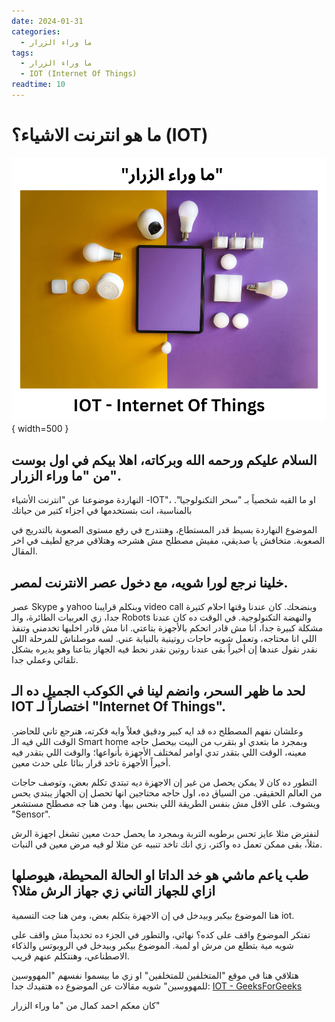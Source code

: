 ```yaml
---
date: 2024-01-31
categories:
  - ما وراء الزرار
tags:
  - ما وراء الزرار
  - IOT (Internet Of Things)
readtime: 10
---
```


# ما هو انترنت الاشياء؟ (IOT)

![](./imgs/IOT_20240812_151038_0000.png){ width=500 }

## السلام عليكم ورحمه الله وبركاته، اهلا بيكم في اول بوست من "ما وراء الزرار".

النهاردة موضوعنا عن "انترنت الأشياء -IOT"، او ما القبه شخصياً بـ "سحر التكنولوجيا".
بالمناسبة، انت بتستخدمها في اجزاء كتير من حياتك

<!-- more -->

الموضوع النهاردة بسيط قدر المستطاع، وهنتدرج في رفع مستوى الصعوبة بالتدريج في الصعوبة.
متخافش يا صديقي، مفيش مصطلح مش هشرحه وهتلاقي مرجع لطيف في اخر المقال.

## خلينا نرجع لورا شويه، مع دخول عصر الانترنت لمصر.

عصر Skype و yahoo وبنكلم قرايبنا video call وبنضحك.
كان عندنا وقتها احلام كتيرة جدا، زي العربيات الطائرة، والـ Robots والنهضة التكنولوجية.
في الوقت ده كان عندنا مشكلة كبيرة جدا، انا مش قادر اتحكم بالأجهزة بتاعتي.
انا مش قادر اخليها تخدمني وتنفذ اللي انا محتاجه، وتعمل شويه حاجات روتينية بالنيابة عني.
لسه موصلناش للمرحلة اللي نقدر نقول عندها إن أخيراً بقى عندنا روتين نقدر نحط فيه الجهاز بتاعنا وهو يديره بشكل تلقائي وعملي جدا.

## لحد ما ظهر السحر، وانضم لينا في الكوكب الجميل ده الـ IOT اختصاراً لـ "Internet Of Things".

وعلشان نفهم المصطلح ده قد ايه كبير ودقيق فعلاً وايه فكرته، هنرجع تاني للحاضر.
الوقت اللي فيه الـ Smart home وبمجرد ما بتعدي او بتقرب من البيت بيحصل حاجه معينه،
الوقت اللي بتقدر تدي اوامر لمختلف الأجهزة بأنواعها؛
والوقت اللي بتقدر فيه أخيراً الأجهزة تاخد قرار بنائا على حدث معين.

التطور ده كان لا يمكن يحصل من غير إن الاجهزة ديه تبتدي تكلم بعض، وتوصف حاجات من العالم الحقيقي.
من السياق ده، اول حاجه محتاجين انها تحصل إن الجهاز يبتدي يحس ويشوف.
على الاقل مش بنفس الطريقة اللي بنحس بيها.
ومن هنا جه مصطلح مستشعر "Sensor".

لنفترض مثلا عايز تحس برطوبه التربة وبمجرد ما يحصل حدث معين تشغل اجهزة الرش مثلاً، بقى ممكن تعمل ده واكتر، زي انك تاخد تنبيه عن مثلا لو فيه مرض معين في النبات.

## طب ياعم ماشي هو خد الداتا او الحالة المحيطة، هيوصلها ازاي للجهاز التاني زي جهاز الرش مثلا؟

هنا الموضوع بيكبر وبيدخل في إن الاجهزة بتكلم بعض، ومن هنا جت التسمية iot.

تفتكر الموضوع واقف على كده؟
نهائي، والتطور في الجزء ده تحديداً مش واقف على شويه مية بتطلع من مرش او لمبة.
الموضوع بيكبر وبيدخل في الروبوتس والذكاء الاصطناعي، وهنتكلم عنهم قريب.

هتلاقي هنا في موقع "المتخلفين للمتخلفين" او زي ما بيسموا نفسهم "المهووسين للمهووسين" شويه مقالات عن الموضوع ده هتفيدك جدا: [IOT - GeeksForGeeks](https://www.geeksforgeeks.org/tag/iot/)

كان معكم احمد كمال من "ما وراء الزرار"
